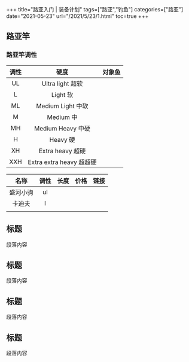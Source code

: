 +++
title="路亚入门 | 装备计划"
tags=["路亚","钓鱼"]
categories=["路亚"]
date="2021-05-23"
url="/2021/5/23/1.html"
toc=true
+++

## 路亚竿

### 路亚竿调性

| 调性 |           硬度           | 对象鱼 |
| :--: | :----------------------: | :----: |
|  UL  |     Ultra light 超软     |        |
|  L   |         Light 软         |        |
|  ML  |    Medium Light 中软     |        |
|  M   |        Medium 中         |        |
|  MH  |    Medium Heavy 中硬     |        |
|  H   |         Heavy 硬         |        |
|  XH  |     Extra heavy 超硬     |        |
| XXH  | Extra extra heavy 超超硬 |        |



|   名称   | 调性 | 长度 | 价格 | 链接 |
| :------: | :--: | :--: | :--: | :--: |
| 盛河小驹 |  ul  |      |      |      |
|  卡迪夫  |  l   |      |      |      |
|          |      |      |      |      |



## 标题

段落内容

## 标题

段落内容

## 标题

段落内容

## 标题

段落内容